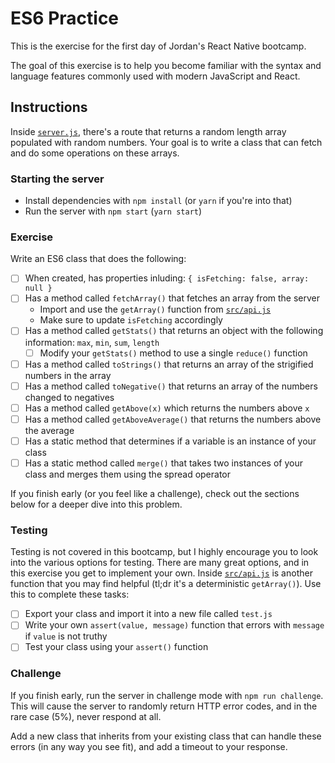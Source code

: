 # ES6 Practice
This is the exercise for the first day of Jordan's React Native bootcamp.

The goal of this exercise is to help you become familiar with the syntax and
language features commonly used with modern JavaScript and React.

## Instructions
Inside [`server.js`](./server.js), there's a route that returns a random length
array populated with random numbers. Your goal is to write a class that can
fetch and do some operations on these arrays.

### Starting the server
 - Install dependencies with `npm install` (or `yarn` if you're into that)
 - Run the server with `npm start` (`yarn start`)

### Exercise
Write an ES6 class that does the following:
  - [ ] When created, has properties inluding: `{ isFetching: false, array: null }`
  - [ ] Has a method called `fetchArray()` that fetches an array from the server
    - Import and use the `getArray()` function from [`src/api.js`](./src/api.js)
    - Make sure to update `isFetching` accordingly
  - [ ] Has a method called `getStats()` that returns an object with the following information: `max`, `min`, `sum`, `length`
    - [ ] Modify your `getStats()` method to use a single `reduce()` function
  - [ ] Has a method called `toStrings()` that returns an array of the strigified numbers in the array
  - [ ] Has a method called `toNegative()` that returns an array of the numbers changed to negatives
  - [ ] Has a method called `getAbove(x)` which returns the numbers above `x`
  - [ ] Has a method called `getAboveAverage()` that returns the numbers above the average
  - [ ] Has a static method that determines if a variable is an instance of your class
  - [ ] Has a static method called `merge()` that takes two instances of your class and merges them using the spread operator

If you finish early (or you feel like a challenge), check out the sections below
for a deeper dive into this problem.

### Testing
Testing is not covered in this bootcamp, but I highly encourage you to look into
the various options for testing. There are many great options, and in this exercise
you get to implement your own. Inside [`src/api.js`](./src/api.js) is another function
that you may find helpful (tl;dr it's a deterministic `getArray()`). Use this to
complete these tasks:
  - [ ] Export your class and import it into a new file called `test.js`
  - [ ] Write your own `assert(value, message)` function that errors with `message` if `value` is not truthy
  - [ ] Test your class using your `assert()` function

### Challenge
If you finish early, run the server in challenge mode with `npm run challenge`.
This will cause the server to randomly return HTTP error codes, and in the rare
case (5%), never respond at all. 

Add a new class that inherits from your existing class that can handle these
errors (in any way you see fit), and add a timeout to your response.
